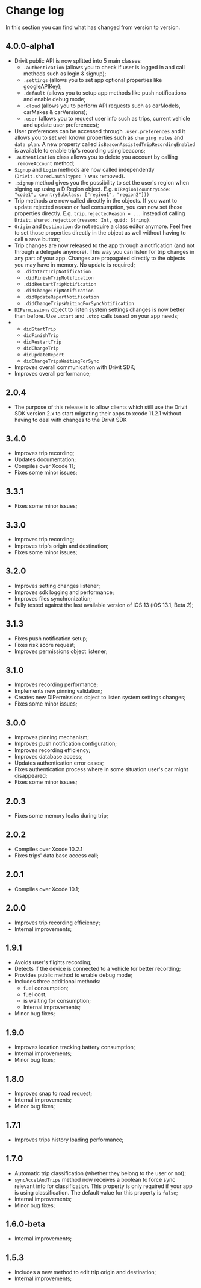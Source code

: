 # Change log

In this section you can find what has changed from version to version.

## 4.0.0-alpha1

- Drivit public API is now splitted into 5 main classes:
  - `.authentication` (allows you to check if user is logged in and call methods such as login & signup);
  - `.settings` (allows you to set app optional properties like googleAPIKey);
  - `.default` (allows you to setup app methods like push notifications and enable debug mode;
  - `.cloud` (allows you to perform API requests such as carModels, carMakes & carVersions);
  - `.user` (allows you to request user info such as trips, current vehicle and update user preferences);
- User preferences can be accessed through `.user.preferences` and it allows you to set well known properties such as `charging rules` and `data plan`. A new property called `isBeaconAssistedTripRecordingEnabled` is available to enable trip's recording using beacons;
- `.authentication` class allows you to delete you account by calling `.removeAccount` method;
- `Signup` and `Login` methods are now called independently (`Drivit.shared.auth(type: )` was removed).
- `.signup` method gives you the possibility to set the user's region when signing up using a DIRegion object. E.g. `DIRegion(countryCode: "code1", countrySubclass: ["region1", "region2"]))`
- Trip methods are now called directly in the objects. If you want to update rejected reason or fuel consumption, you can now set those properties directly. E.g. `trip.rejectedReason = ...` instead of calling `Drivit.shared.rejection(reason: Int, guid: String)`.
- `Origin` and `Destination` do not require a class editor anymore. Feel free to set those properties directly in the object as well without having to call a save button;
- Trip changes are now released to the app through a notification (and not through a delegate anymore). This way you can listen for trip changes in any part of your app. Changes are propagated directly to the objects you may have in memory. No update is required;
  - `.didStartTripNotification`
  - `.didFinishTripNotification`
  - `.didRestartTripNotification`
  - `.didChangeTripNotification`
  - `.didUpdateReportNotification`
  - `.didChangeTripsWaitingForSyncNotification`
- `DIPermissions` object to listen system settings changes is now better than before. Use `.start` and `.stop` calls based on your app needs;
- - `didStartTrip`
  - `didFinishTrip`
  - `didRestartTrip`
  - `didChangeTrip`
  - `didUpdateReport`
  - `didChangeTripsWaitingForSync`
- Improves overall communication with Drivit SDK;
- Improves overall performance;

## 2.0.4

- The purpose of this release is to allow clients which still use the Drivit SDK version 2.x to start migrating their apps to xcode 11.2.1 without having to deal with changes to the Drivit SDK

## 3.4.0

- Improves trip recording;
- Updates documentation;
- Compiles over Xcode 11;
- Fixes some minor issues;

## 3.3.1

- Fixes some minor issues;

## 3.3.0

- Improves trip recording;
- Improves trip's origin and destination;
- Fixes some minor issues;

## 3.2.0

- Improves setting changes listener;
- Improves sdk logging and performance;
- Improves files synchronization;
- Fully tested against the last available version of iOS 13 (iOS 13.1, Beta 2);

## 3.1.3

- Fixes push notification setup;
- Fixes risk score request;
- Improves permissions object listener;

## 3.1.0

- Improves recording performance;
- Implements new pinning validation;
- Creates new DIPermissions object to listen system settings changes;
- Fixes some minor issues;

## 3.0.0

- Improves pinning mechanism;
- Improves push notification configuration;
- Improves recording efficiency;
- Improves database access;
- Updates authentication error cases;
- Fixes authentication process where in some situation user's car might disappeared;
- Fixes some minor issues;

## 2.0.3

- Fixes some memory leaks during trip;

## 2.0.2

- Compiles over Xcode 10.2.1
- Fixes trips' data base access call;

## 2.0.1

- Compiles over Xcode 10.1;

## 2.0.0

- Improves trip recording efficiency;
- Internal improvements;
  
## 1.9.1

- Avoids user's flights recording;
- Detects if the device is connected to a vehicle for better recording;
- Provides public method to enable debug mode;
- Includes three additional methods:
  - fuel consumption;
  - fuel cost;
  - is waiting for consumption;
  - Internal improvements;
- Minor bug fixes;
  
## 1.9.0

- Improves location tracking battery consumption;
- Internal improvements;
- Minor bug fixes;
  
## 1.8.0

- Improves snap to road request;
- Internal improvements;
- Minor bug fixes;
  
## 1.7.1

- Improves trips history loading performance;
  
## 1.7.0

- Automatic trip classification (whether they belong to the user or not);
- `syncAccelAndTrips` method now receives a boolean to force sync relevant info for classification. This property is only required if your app is using classification. The default value for this property is `false`;
- Internal improvements;
- Minor bug fixes;
  
## 1.6.0-beta

- Internal improvements;
  
## 1.5.3

- Includes a new method to edit trip origin and destination;
- Internal improvements;
